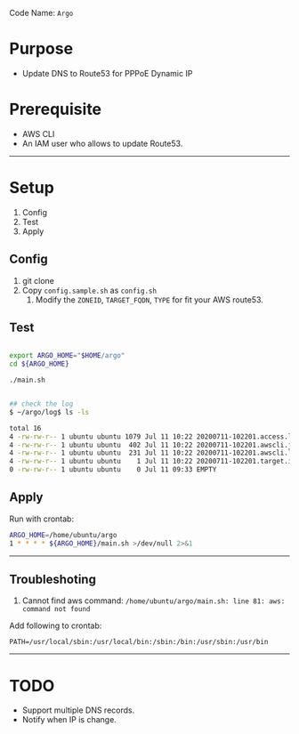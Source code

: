 

Code Name: `Argo`

# Purpose

- Update DNS to Route53 for PPPoE Dynamic IP


# Prerequisite

* AWS CLI
* An IAM user who allows to update Route53.

---
# Setup

1. Config
1. Test
1. Apply

## Config

1. git clone 
1. Copy `config.sample.sh` as `config.sh`
    1. Modify the `ZONEID`, `TARGET_FQDN`, `TYPE` for fit your AWS route53.


## Test

```bash

export ARGO_HOME="$HOME/argo"
cd ${ARGO_HOME}

./main.sh


## check the log
$ ~/argo/log$ ls -ls

total 16
4 -rw-rw-r-- 1 ubuntu ubuntu 1079 Jul 11 10:22 20200711-102201.access.log
4 -rw-rw-r-- 1 ubuntu ubuntu  402 Jul 11 10:22 20200711-102201.awscli.json
4 -rw-rw-r-- 1 ubuntu ubuntu  231 Jul 11 10:22 20200711-102201.awscli.log
4 -rw-rw-r-- 1 ubuntu ubuntu    1 Jul 11 10:22 20200711-102201.target.ip
0 -rw-rw-r-- 1 ubuntu ubuntu    0 Jul 11 09:33 EMPTY

```


## Apply

Run with crontab:

```bash
ARGO_HOME=/home/ubuntu/argo
1 * * * * ${ARGO_HOME}/main.sh >/dev/null 2>&1
```



---

## Troubleshoting

1. Cannot find aws command: `/home/ubuntu/argo/main.sh: line 81: aws: command not found`

Add following to crontab:

```
PATH=/usr/local/sbin:/usr/local/bin:/sbin:/bin:/usr/sbin:/usr/bin

```

---

# TODO

- Support multiple DNS records.
- Notify when IP is change.

